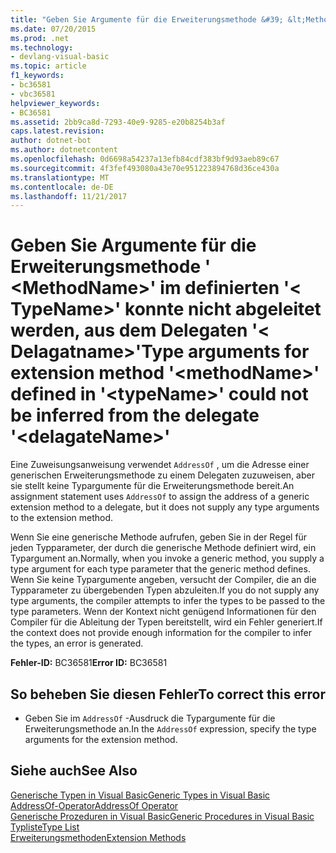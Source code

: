 ```yaml
---
title: "Geben Sie Argumente für die Erweiterungsmethode &#39; &lt;MethodName&gt;&#39; im definierten &#39;&lt; TypeName&gt;&#39; konnte nicht abgeleitet werden, aus dem Delegaten &#39;&lt; Delagatname&gt;&#39;"
ms.date: 07/20/2015
ms.prod: .net
ms.technology:
- devlang-visual-basic
ms.topic: article
f1_keywords:
- bc36581
- vbc36581
helpviewer_keywords:
- BC36581
ms.assetid: 2bb9ca8d-7293-40e9-9285-e20b8254b3af
caps.latest.revision: 
author: dotnet-bot
ms.author: dotnetcontent
ms.openlocfilehash: 0d6698a54237a13efb84cdf383bf9d93aeb89c67
ms.sourcegitcommit: 4f3fef493080a43e70e951223894768d36ce430a
ms.translationtype: MT
ms.contentlocale: de-DE
ms.lasthandoff: 11/21/2017
---
```

# <a name="type-arguments-for-extension-method-39ltmethodnamegt39-defined-in-39lttypenamegt39-could-not-be-inferred-from-the-delegate-39ltdelagatenamegt39"></a><span data-ttu-id="c12a1-102">Geben Sie Argumente für die Erweiterungsmethode &#39; &lt;MethodName&gt;&#39; im definierten &#39;&lt; TypeName&gt;&#39; konnte nicht abgeleitet werden, aus dem Delegaten &#39;&lt; Delagatname&gt;&#39;</span><span class="sxs-lookup"><span data-stu-id="c12a1-102">Type arguments for extension method &#39;&lt;methodName&gt;&#39; defined in &#39;&lt;typeName&gt;&#39; could not be inferred from the delegate &#39;&lt;delagateName&gt;&#39;</span></span>
<span data-ttu-id="c12a1-103">Eine Zuweisungsanweisung verwendet `AddressOf` , um die Adresse einer generischen Erweiterungsmethode zu einem Delegaten zuzuweisen, aber sie stellt keine Typargumente für die Erweiterungsmethode bereit.</span><span class="sxs-lookup"><span data-stu-id="c12a1-103">An assignment statement uses `AddressOf` to assign the address of a generic extension method to a delegate, but it does not supply any type arguments to the extension method.</span></span>  
  
 <span data-ttu-id="c12a1-104">Wenn Sie eine generische Methode aufrufen, geben Sie in der Regel für jeden Typparameter, der durch die generische Methode definiert wird, ein Typargument an.</span><span class="sxs-lookup"><span data-stu-id="c12a1-104">Normally, when you invoke a generic method, you supply a type argument for each type parameter that the generic method defines.</span></span> <span data-ttu-id="c12a1-105">Wenn Sie keine Typargumente angeben, versucht der Compiler, die an die Typparameter zu übergebenden Typen abzuleiten.</span><span class="sxs-lookup"><span data-stu-id="c12a1-105">If you do not supply any type arguments, the compiler attempts to infer the types to be passed to the type parameters.</span></span> <span data-ttu-id="c12a1-106">Wenn der Kontext nicht genügend Informationen für den Compiler für die Ableitung der Typen bereitstellt, wird ein Fehler generiert.</span><span class="sxs-lookup"><span data-stu-id="c12a1-106">If the context does not provide enough information for the compiler to infer the types, an error is generated.</span></span>  
  
 <span data-ttu-id="c12a1-107">**Fehler-ID:** BC36581</span><span class="sxs-lookup"><span data-stu-id="c12a1-107">**Error ID:** BC36581</span></span>  
  
## <a name="to-correct-this-error"></a><span data-ttu-id="c12a1-108">So beheben Sie diesen Fehler</span><span class="sxs-lookup"><span data-stu-id="c12a1-108">To correct this error</span></span>  
  
-   <span data-ttu-id="c12a1-109">Geben Sie im `AddressOf` -Ausdruck die Typargumente für die Erweiterungsmethode an.</span><span class="sxs-lookup"><span data-stu-id="c12a1-109">In the `AddressOf` expression, specify the type arguments for the extension method.</span></span>  
  
## <a name="see-also"></a><span data-ttu-id="c12a1-110">Siehe auch</span><span class="sxs-lookup"><span data-stu-id="c12a1-110">See Also</span></span>  
 [<span data-ttu-id="c12a1-111">Generische Typen in Visual Basic</span><span class="sxs-lookup"><span data-stu-id="c12a1-111">Generic Types in Visual Basic</span></span>](../../visual-basic/programming-guide/language-features/data-types/generic-types.md)  
 [<span data-ttu-id="c12a1-112">AddressOf-Operator</span><span class="sxs-lookup"><span data-stu-id="c12a1-112">AddressOf Operator</span></span>](../../visual-basic/language-reference/operators/addressof-operator.md)  
 [<span data-ttu-id="c12a1-113">Generische Prozeduren in Visual Basic</span><span class="sxs-lookup"><span data-stu-id="c12a1-113">Generic Procedures in Visual Basic</span></span>](../../visual-basic/programming-guide/language-features/data-types/generic-procedures.md)  
 [<span data-ttu-id="c12a1-114">Typliste</span><span class="sxs-lookup"><span data-stu-id="c12a1-114">Type List</span></span>](../../visual-basic/language-reference/statements/type-list.md)  
 [<span data-ttu-id="c12a1-115">Erweiterungsmethoden</span><span class="sxs-lookup"><span data-stu-id="c12a1-115">Extension Methods</span></span>](../../visual-basic/programming-guide/language-features/procedures/extension-methods.md)
